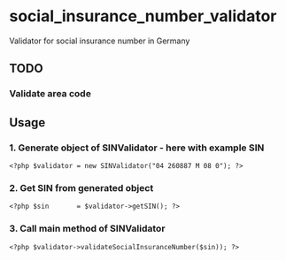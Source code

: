 # social_insurance_number_validator
Validator for social insurance number in Germany

## TODO
### Validate area code

## Usage
### 1. Generate object of SINValidator - here with example SIN
    <?php $validator = new SINValidator("04 260887 M 08 0"); ?>
### 2. Get SIN from generated object
    <?php $sin       = $validator->getSIN(); ?>
### 3. Call main method of SINValidator
    <?php $validator->validateSocialInsuranceNumber($sin)); ?>
